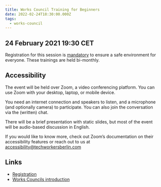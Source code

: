 ```yaml
---
title: Works Council Training for Beginners
date: 2022-02-24T18:30:00.000Z
tags:
  - works-council
---
```

## 24 February 2021 19:30 CET

Registration for this session is [mandatory](https://us02web.zoom.us/meeting/register/tZwkdOCpqzopHtAANfj1Tz6_S-JEIw6sosUO) to ensure a safe environment for everyone. These trainings are held bi-monthly. 

## Accessibility

The event will be held over Zoom, a video conferencing platform. You can use Zoom with your desktop, laptop, or mobile device.

You need an internet connection and speakers to listen, and a microphone (and optionally camera) to participate. You can also join the conversation via the (written) chat.

There will be a brief presentation with static slides, but most of the event will be audio-based discussion in English.

If you would like to know more, check out Zoom’s documentation on their accessibility features or reach out to us at accessibility@techworkersberlin.com

## Links

* [Registration](https://us02web.zoom.us/meeting/register/tZwkdOCpqzopHtAANfj1Tz6_S-JEIw6sosUO)
* [Works Councils introduction](https://techworkersberlin.com/works-councils)
